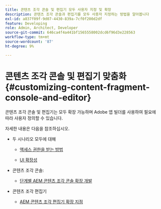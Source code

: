 ```yaml
---
title: 콘텐츠 조각 콘솔 및 편집기 모두 사용자 지정 및 확장
description: 콘텐츠 조각 콘솔과 편집기를 모두 사용자 지정하는 방법을 알아봅니다
exl-id: a837f09f-9d07-4430-839a-7cf0f200d2df
feature: Developing
role: Admin, Architect, Developer
source-git-commit: 646ca4f4a441bf1565558002dcd6f96d3e228563
workflow-type: tm+mt
source-wordcount: '87'
ht-degree: 9%

---
```


# 콘텐츠 조각 콘솔 및 편집기 맞춤화 {#customizing-content-fragment-console-and-editor}

콘텐츠 조각 콘솔 및 편집기는 모두 확장 가능하며 Adobe 앱 빌더를 사용하여 필요에 따라 사용자 정의할 수 있습니다.

자세한 내용은 다음을 참조하십시오.

* 두 시나리오 모두에 대해

   * [액세스 권한을 받는 방법](https://developer.adobe.com/uix/docs/guides/get-access/)

   * [UI 확장성](https://developer.adobe.com/uix/docs/)

* 콘텐츠 조각 콘솔:

   * [단계별 AEM 콘텐츠 조각 콘솔 확장 개발](https://developer.adobe.com/uix/docs/services/aem-cf-console-admin/extension-development/)

* 콘텐츠 조각 편집기

   * [AEM 콘텐츠 조각 편집기 확장 지점](https://developer.adobe.com/uix/docs/services/aem-cf-editor/api/)
